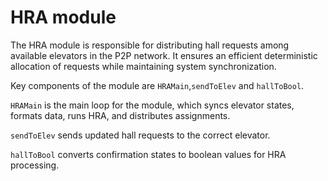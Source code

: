 HRA module
================================
The HRA module is responsible for distributing hall requests among available elevators in the P2P network. It ensures an efficient deterministic allocation of requests while maintaining system synchronization.

Key components of the module are `HRAMain`,`sendToElev` and `hallToBool`.

`HRAMain` is the main loop for the module, which syncs elevator states, formats data, runs HRA, and distributes assignments. 

`sendToElev` sends updated hall requests to the correct elevator.

`hallToBool` converts confirmation states to boolean values for HRA processing.

